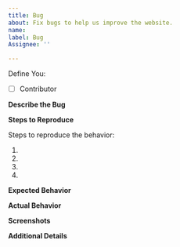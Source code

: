 ```yaml
---
title: Bug
about: Fix bugs to help us improve the website.
name: 
label: Bug
Assignee: ''

---
```


Define You:

- [ ] Contributor


<!-- Have you talked to any of the Moderators or Project Admin (Prathima Kadari) before creating this issue? If not, just have a quick discussion and then once approved, create this issue. -->

**Describe the Bug**

<!-- A clear and concise description of what the bug is. -->

**Steps to Reproduce**

Steps to reproduce the behavior:

1. 
2. 
3. 
4. 

**Expected Behavior**

<!-- A clear and concise description of what you expected to happen. -->

**Actual Behavior**

<!-- A clear and concise description of how the code performed w.r.t expectations. -->

**Screenshots**

<!-- If applicable, add screenshots to help explain your problem. -->

**Additional Details**

<!-- Write some additional details if you can, which might help to debug the issue quicker. -->

